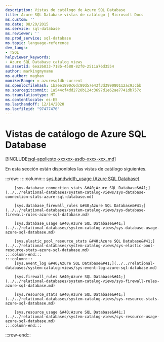 ```yaml
---
description: Vistas de catálogo de Azure SQL Database
title: Azure SQL Database vistas de catálogo | Microsoft Docs
ms.custom: ''
ms.date: 08/20/2015
ms.service: sql-database
ms.reviewer: ''
ms.prod_service: sql-database
ms.topic: language-reference
dev_langs:
- TSQL
helpviewer_keywords:
- Azure SQL Database catalog views
ms.assetid: 6ea26833-718b-4588-82f0-2511a76d3554
author: markingmyname
ms.author: maghan
monikerRange: = azuresqldb-current
ms.openlocfilehash: 1baee1890c6dc80d57e43f3d399080112ac93cbb
ms.sourcegitcommit: 1a544cf4dd2720b124c3697d1e62ae7741db757c
ms.translationtype: MT
ms.contentlocale: es-ES
ms.lasthandoff: 12/14/2020
ms.locfileid: "97477476"
---
```

# <a name="azure-sql-database-catalog-views"></a>Vistas de catálogo de Azure SQL Database
[!INCLUDE[tsql-appliesto-xxxxxx-asdb-xxxx-xxx_md](../../includes/tsql-appliesto-xxxxxx-asdb-xxxx-xxx-md.md)]

En esta sección están disponibles las vistas de catálogo siguientes.  

:::row:::
    :::column:::
        [sys.bandwidth_usage &#40;Azure SQL Database&#41;](../../relational-databases/system-catalog-views/sys-bandwidth-usage-azure-sql-database.md)

        [sys.database_connection_stats &#40;Azure SQL Database&#41;](../../relational-databases/system-catalog-views/sys-database-connection-stats-azure-sql-database.md)

        [sys.database_firewall_rules &#40;Azure SQL Database&#41;](../../relational-databases/system-catalog-views/sys-database-firewall-rules-azure-sql-database.md)

        [sys.database_usage &#40;Azure SQL Database&#41;](../../relational-databases/system-catalog-views/sys-database-usage-azure-sql-database.md)

        [sys.elastic_pool_resource_stats &#40;Azure SQL Database&#41;](../../relational-databases/system-catalog-views/sys-elastic-pool-resource-stats-azure-sql-database.md)
    :::column-end:::
    :::column:::
        [sys.event_log &#40;Azure SQL Database&#41;](../../relational-databases/system-catalog-views/sys-event-log-azure-sql-database.md)

        [sys.firewall_rules &#40;Azure SQL Database&#41;](../../relational-databases/system-catalog-views/sys-firewall-rules-azure-sql-database.md)

        [sys.resource_stats &#40;Azure SQL Database&#41;](../../relational-databases/system-catalog-views/sys-resource-stats-azure-sql-database.md)

        [sys.resource_usage &#40;Azure SQL Database&#41;](../../relational-databases/system-catalog-views/sys-resource-usage-azure-sql-database.md)
    :::column-end:::
:::row-end:::
